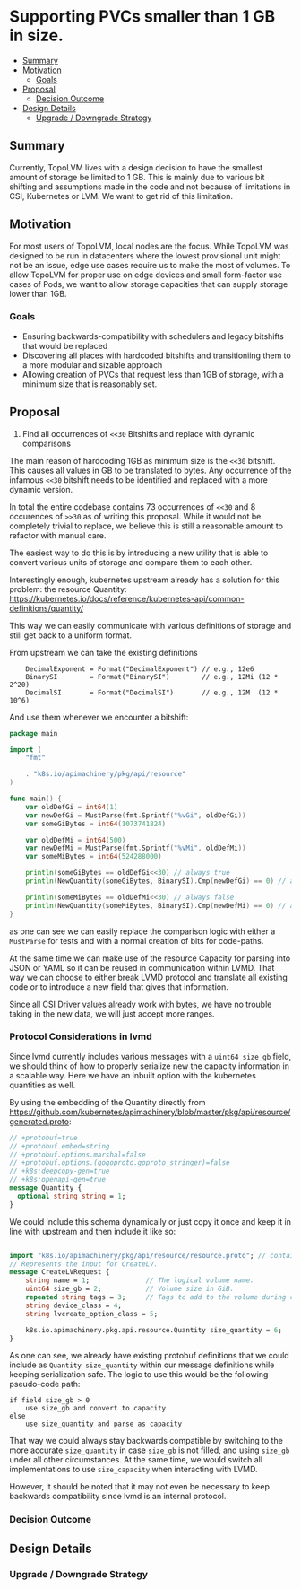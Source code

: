 # Supporting PVCs smaller than 1 GB in size.

<!-- toc -->
- [Summary](#summary)
- [Motivation](#motivation)
    - [Goals](#goals)
- [Proposal](#proposal)
    - [Decision Outcome](#decision-outcome)
- [Design Details](#design-details)
    - [Upgrade / Downgrade Strategy](#upgrade--downgrade-strategy)
<!-- /toc -->

## Summary

Currently, TopoLVM lives with a design decision to have the smallest amount of storage be limited to 1 GB.
This is mainly due to various bit shifting and assumptions made in the code and not because of limitations in CSI, Kubernetes or LVM.
We want to get rid of this limitation.

## Motivation

For most users of TopoLVM, local nodes are the focus. 
While TopoLVM was designed to be run in datacenters where the lowest provisional unit might not be an issue, edge use cases require us to make the most of volumes.
To allow TopoLVM for proper use on edge devices and small form-factor use cases of Pods, we want to allow storage capacities that can supply storage lower than 1GB.

### Goals

- Ensuring backwards-compatibility with schedulers and legacy bitshifts that would be replaced
- Discovering all places with hardcoded bitshifts and transitioniing them to a more modular and sizable approach
- Allowing creation of PVCs that request less than 1GB of storage, with a minimum size that is reasonably set.

## Proposal

1. Find all occurrences of `<<30` Bitshifts and replace with dynamic comparisons

The main reason of hardcoding 1GB as minimum size is the `<<30` bitshift. This causes
all values in GB to be translated to bytes.
Any occurrence of the infamous `<<30` bitshift needs to be identified
and replaced with a more dynamic version.

In total the entire codebase contains 73 occurrences of `<<30` and 8 occurences of `>>30` as of writing this proposal.
While it would not be completely trivial to replace, we believe this is still a reasonable amount to refactor with manual care.

The easiest way to do this is by introducing a new utility that is able to convert
various units of storage and compare them to each other.

Interestingly enough, kubernetes upstream already has a solution for this problem: the resource Quantity:
https://kubernetes.io/docs/reference/kubernetes-api/common-definitions/quantity/

This way we can easily communicate with various definitions of storage and still get back to a uniform format.

From upstream we can take the existing definitions
```
	DecimalExponent = Format("DecimalExponent") // e.g., 12e6
	BinarySI        = Format("BinarySI")        // e.g., 12Mi (12 * 2^20)
	DecimalSI       = Format("DecimalSI")       // e.g., 12M  (12 * 10^6)
```

And use them whenever we encounter a bitshift:

```go
package main

import (
	"fmt"

	. "k8s.io/apimachinery/pkg/api/resource"
)

func main() {
	var oldDefGi = int64(1)
	var newDefGi = MustParse(fmt.Sprintf("%vGi", oldDefGi))
	var someGiBytes = int64(1073741824)

	var oldDefMi = int64(500)
	var newDefMi = MustParse(fmt.Sprintf("%vMi", oldDefMi))
	var someMiBytes = int64(524288000)

	println(someGiBytes == oldDefGi<<30) // always true
	println(NewQuantity(someGiBytes, BinarySI).Cmp(newDefGi) == 0) // always true

	println(someMiBytes == oldDefMi<<30) // always false
	println(NewQuantity(someMiBytes, BinarySI).Cmp(newDefMi) == 0) // always true
}

```

as one can see we can easily replace the comparison logic with either a `MustParse` for tests
and with a normal creation of bits for code-paths. 

At the same time we can make use of the resource Capacity for parsing into JSON or YAML so it can be reused
in communication within LVMD. That way we can choose to either break LVMD protocol and translate all existing code
or to introduce a new field that gives that information.

Since all CSI Driver values already work with bytes, we have no trouble taking in the new data, we will just accept more ranges.

### Protocol Considerations in lvmd

Since lvmd currently includes various messages with a `uint64 size_gb` field, we should think of how to properly
serialize new the capacity information in a scalable way. Here we have an inbuilt option with the kubernetes quantities as well.

By using the embedding of the Quantity directly from https://github.com/kubernetes/apimachinery/blob/master/pkg/api/resource/generated.proto:
```protobuf
// +protobuf=true
// +protobuf.embed=string
// +protobuf.options.marshal=false
// +protobuf.options.(gogoproto.goproto_stringer)=false
// +k8s:deepcopy-gen=true
// +k8s:openapi-gen=true
message Quantity {
  optional string string = 1;
}
```

We could include this schema dynamically or just copy it once and keep it in line with upstream and then include it like so:

```protobuf

import "k8s.io/apimachinery/pkg/api/resource/resource.proto"; // contains copy of https://github.com/kubernetes/apimachinery/blob/master/pkg/api/resource/generated.proto:
// Represents the input for CreateLV.
message CreateLVRequest {
    string name = 1;              // The logical volume name.
    uint64 size_gb = 2;           // Volume size in GiB.
    repeated string tags = 3;     // Tags to add to the volume during creation
    string device_class = 4;
    string lvcreate_option_class = 5;

    k8s.io.apimachinery.pkg.api.resource.Quantity size_quantity = 6;
}
```

As one can see, we already have existing protobuf definitions that we could include as `Quantity size_quantity` within our message definitions
while keeping serialization safe. The logic to use this would be the following pseudo-code path:

```
if field size_gb > 0
    use size_gb and convert to capacity
else 
    use size_quantity and parse as capacity
```

That way we could always stay backwards compatible by switching to the more accurate `size_quantity` in case `size_gb` is not filled,
and using `size_gb` under all other circumstances. At the same time, we would switch all implementations to use `size_capacity` when interacting with LVMD.

However, it should be noted that it may not even be necessary to keep backwards compatibility since lvmd is an internal protocol.


### Decision Outcome


## Design Details

### Upgrade / Downgrade Strategy
